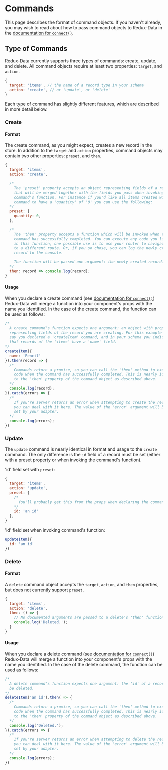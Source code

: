 # Commands

This page describes the format of command objects. If you haven't already, you may wish to read about how to pass command objects to Redux-Data in the [documentation for `connect()`](/docs/connect.md).

## Type of Commands
Redux-Data currently supports three types of commands: create, update, and delete. All command objects require at least two properties: `target`, and `action`.

```javascript
{
  target: 'items', // the name of a record type in your schema
  action: 'create', // or 'update', or 'delete'
}
```

Each type of command has slightly different features, which are described in more detail below.

### Create
#### Format
The create command, as you might expect, creates a new record in the store. In addition to the `target` and `action` properties, command objects may contain two other properties: `preset`, and `then`.

```javascript
{
  target: 'items',
  action: 'create',

  /*
    The 'preset' property accepts an object representing fields of a record
    that will be merged together with the fields you pass when invoking the
    command's function. For instance if you'd like all items created with this
    command to have a 'quantity' of '0' you can use the following:
  */
  preset: {
    quantity: 0,
  },

  /*
    The 'then' property accepts a function which will be invoked when the
    command has successfully completed. You can execute any code you like
    in this function, one possible use is to use your router to navigate
    to a different route. Or, if you so chose, you can log the newly created
    record to the console.

    The function will be passed one argument: the newly created record.
  */
  then: record => console.log(record);
}
```

#### Usage
When you declare a create command (see [documentation for `connect()`](/docs/connect.md)) Redux-Data will merge a function into your component's props with the name you identified. In the case of the create command, the function can be used as follows:

```javascript
/*
  A create command's function expects one argument: an object with properties
  representing fields of the record you are creating. For this example let's
  say you declared a 'createItem' command, and in your schema you indicated
  that records of the 'items' have a 'name' field.
*/
createItem({
  name: 'Pencil'
}).then(record => {
  /*
    Commands return a promise, so you can call the 'then' method to execute
    code when the command has successfully completed. This is nearly identical
    to the 'then' property of the command object as described above.
  */
  console.log(record);
}).catch(errors => {
  /*
    If you're server returns an error when attempting to create the record
    you can deal with it here. The value of the 'error' argument will be
    set by your adapter.
  */
  console.log(errors);
})
```

### Update
The `update` command is nearly identical in format and usage to the `create` command. The only difference is the `id` field of a record must be set (either with a preset property or when invoking the command's function).

'id' field set with `preset`:
```javascript
{
  target: 'items',
  action: 'update',
  preset: {
    /*
      You'll probably get this from the props when declaring the command.
    */
    id: 'an id'
  },
}
```

'id' field set when invoking command's function:
```javascript
updateItem({
  id: 'an id'
})
```

### Delete
#### Format
A `delete` command object accepts the `target`, `action`, and `then` properties, but does not currently support `preset`.

```javascript
{
  target: 'items',
  action: 'delete',
  then: () => {
    // No documented arguments are passed to a delete's 'then' function.
    console.log('Deleted.');
  }
}
```

#### Usage
When you declare a delete command (see [documentation for `connect()`](/docs/connect.md)) Redux-Data will merge a function into your component's props with the name you identified. In the case of the delete command, the function can be used as follows:

```javascript
/*
  A delete command's function expects one argument: the 'id' of a record to
  be deleted.
*/
deleteItem('an id').then( => {
  /*
    Commands return a promise, so you can call the 'then' method to execute
    code when the command has successfully completed. This is nearly identical
    to the 'then' property of the command object as described above.
  */
  console.log('Deleted.');
}).catch(errors => {
  /*
    If you're server returns an error when attempting to delete the record
    you can deal with it here. The value of the 'error' argument will be
    set by your adapter.
  */
  console.log(errors);
})
```
